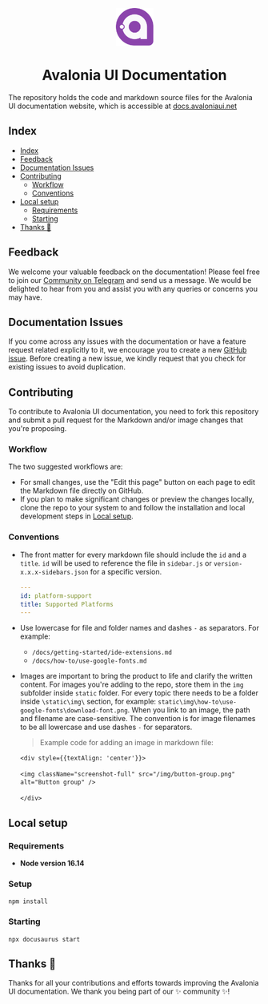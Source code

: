 <p align="center">
  <img alt="Avalonia UI logo" src="static/img/purple-border-gradient-icon.png" width="75px" />
  <h1 align="center">Avalonia UI Documentation</h1>
</p>

The repository holds the code and markdown source files for the Avalonia UI documentation website, which is accessible at [docs.avaloniaui.net](https://docs.avaloniaui.net)

## Index
- [Index](#index)
- [Feedback](#feedback)
- [Documentation Issues](#documentation-issues)
- [Contributing](#contributing)
  - [Workflow](#workflow)
  - [Conventions](#conventions)
- [Local setup](#local-setup)
  - [Requirements](#requirements)
  - [Starting](#starting)
- [Thanks 💜](#thanks-)

## Feedback
We welcome your valuable feedback on the documentation! Please feel free to join our [Community on Telegram](https://t.me/Avalonia) and send us a message. We would be delighted to hear from you and assist you with any queries or concerns you may have. 

## Documentation Issues
If you come across any issues with the documentation or have a feature request related explicitly to it, we encourage you to create a new [GitHub issue](https://github.com/AvaloniaUI/avalonia-docs/issues/new). Before creating a new issue, we kindly request that you check for existing issues to avoid duplication. 

## Contributing
To contribute to Avalonia UI documentation, you need to fork this repository and submit a pull request for the Markdown and/or image changes that you're proposing.

### Workflow
The two suggested workflows are:

- For small changes, use the "Edit this page" button on each page to edit the Markdown file directly on GitHub.
- If you plan to make significant changes or preview the changes locally, clone the repo to your system to and follow the installation and local development steps in [Local setup](#local-setup).

### Conventions

- The front matter for every markdown file should include the `id` and a `title`. `id` will be used to reference the file in `sidebar.js` or `version-x.x.x-sidebars.json` for a specific version.
  ```yaml
  ---
  id: platform-support
  title: Supported Platforms
  ---
  ```

- Use lowercase for file and folder names and dashes `-` as separators.
  For example:
  - `/docs/getting-started/ide-extensions.md`
  - `/docs/how-to/use-google-fonts.md`

- Images are important to bring the product to life and clarify the written content. For images you're adding to the repo, store them in the `img` subfolder inside `static` folder. For every topic there needs to be a folder inside `\static\img\` section, for example: `static\img\how-to\use-google-fonts\download-font.png`.
  When you link to an image, the path and filename are case-sensitive. The convention is for image filenames to be all lowercase and use dashes `-` for separators.

  > Example code for adding an image in markdown file:
  ```
  <div style={{textAlign: 'center'}}>

  <img className="screenshot-full" src="/img/button-group.png" alt="Button group" />

  </div>
  ```

## Local setup

### Requirements

- **Node version 16.14**

### Setup

```
npm install
```

### Starting 

```
npx docusaurus start
```

## Thanks 💜

Thanks for all your contributions and efforts towards improving the Avalonia UI documentation. We thank you being part of our ✨ community ✨!